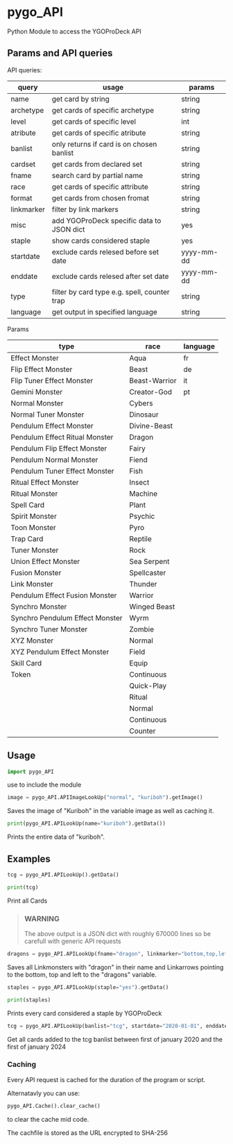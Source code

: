 # pygo_API

Python Module to access the YGOProDeck API

## Params and API queries

API queries:

|query|usage|params|
|---|---|---|
|name|get card by string|string|
|archetype|get cards of specific archetype|string|
|level|get cards of specific level|int|
|atribute|get cards of specific atribute|string|
|banlist|only returns if card is on chosen banlist|string|
|cardset|get cards from declared set|string|
|fname|search card by partial name|string|
|race|get cards of specific attribute|string|
|format|get cards from chosen fromat|string|
|linkmarker|filter by link markers|string|
|misc|add YGOProDeck specific data to JSON dict|yes|
|staple|show cards considered staple|yes|
|startdate|exclude cards relesed before set date|yyyy-mm-dd|
|enddate|exclude cards relesed after set date|yyyy-mm-dd|
|type|filter by card type e.g. spell, counter trap|string|
|language|get output in specified language|string|

Params

|type|race|language|
|---|---|---|
|Effect Monster|Aqua|fr|
|Flip Effect Monster|Beast|de|
|Flip Tuner Effect Monster|Beast-Warrior|it|
|Gemini Monster|Creator-God|pt|
|Normal Monster|Cybers||
|Normal Tuner Monster|Dinosaur||
|Pendulum Effect Monster|Divine-Beast||
|Pendulum Effect Ritual Monster|Dragon||
|Pendulum Flip Effect Monster|Fairy||
|Pendulum Normal Monster|Fiend||
|Pendulum Tuner Effect Monster|Fish||
|Ritual Effect Monster|Insect||
|Ritual Monster|Machine||
|Spell Card|Plant||
|Spirit Monster|Psychic||
|Toon Monster|Pyro||
|Trap Card|Reptile||
|Tuner Monster|Rock||
|Union Effect Monster|Sea Serpent||
|Fusion Monster|Spellcaster||
|Link Monster|Thunder||
|Pendulum Effect Fusion Monster|Warrior||
|Synchro Monster|Winged Beast||
|Synchro Pendulum Effect Monster|Wyrm||
|Synchro Tuner Monster|Zombie||
|XYZ Monster|Normal||
|XYZ Pendulum Effect Monster|Field||
|Skill Card|Equip||
|Token|Continuous||
||Quick-Play||
||Ritual||
||Normal||
||Continuous||
||Counter||

## Usage

```python
import pygo_API
```

use to include the module

```python
image = pygo_API.APIImageLookUp("normal", "kuriboh").getImage()
```

Saves the image of "Kuriboh" in the variable image as well as caching it.

```python
print(pygo_API.APILookUp(name="kuriboh").getData())
```

Prints the entire data of "kuriboh".

## Examples

```python
tcg = pygo_API.APILookUp().getData()

print(tcg)
```

Print all Cards

>### WARNING
>
>The above output is a JSON dict with roughly 670000 lines so be carefull with generic API requests

```python
dragons = pygo_API.APILookUp(fname="dragon", linkmarker="bottom,top,left").getData()
```

Saves all Linkmonsters with "dragon" in their name and Linkarrows pointing to the bottom, top and left to the "dragons" variable.

```python
staples = pygo_API.APILookUp(staple="yes").getData()

print(staples)
```

Prints every card considered a staple by YGOProDeck

```python
tcg = pygo_API.APILookUp(banlist="tcg", startdate="2020-01-01", enddate="2024-01-01").getData()
```

Get all cards added to the tcg banlist between first of january 2020 and the first of january 2024

### Caching

Every API request is cached for the duration of the program or script.

Alternatavly you can use:

```python
pygo_API.Cache().clear_cache()
```

to clear the cache mid code.

The cachfile is stored as the URL encrypted to SHA-256
